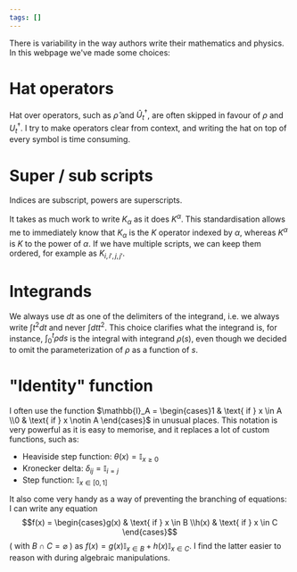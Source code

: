 ```yaml
---
tags: []
---
```

 There is variability in the way authors write their mathematics and physics. In this webpage we've made some choices:

# Hat operators
Hat over operators, such as $\hat \rho$ and $\hat U_t^\dagger$, are often skipped in favour of $\rho$ and $U_t^\dagger$. I try to make operators clear from context, and writing the hat on top of every symbol is time consuming.

# Super / sub scripts
Indices are subscript, powers are superscripts.

It takes as much work to write $K_\alpha$ as it does $K^\alpha$. This standardisation allows me to immediately know that $K_\alpha$ is the $K$ operator indexed by $\alpha$, whereas $K^\alpha$ is $K$ to the power of $\alpha$. If we have multiple scripts, we can keep them ordered, for example as $K_{i, i', j, j'}$.

# Integrands
We always use $dt$ as one of the delimiters of the integrand, i.e. we always write $\int t^2dt$ and never $\int dt t^2$. This choice clarifies what the integrand is, for instance, $\int_0^t\rho ds$ is the integral with integrand $\rho(s)$, even though we decided to omit the parameterization of $\rho$ as a function of $s$.

# "Identity" function
I often use the function $\mathbb{I}_A =  \begin{cases}1 & \text{ if } x \in A \\0 & \text{ if } x \notin A \end{cases}$ in unusual places. This notation is very powerful as it is easy to memorise, and it replaces a lot of custom functions, such as: 

- Heaviside step function: $\theta(x) = \mathbb{I}_{x \geq 0}$
- Kronecker delta: $\delta_{ij} = \mathbb{I}_{ i = j }$ 
- Step function: $\mathbb{I}_{x \in [0,1]}$ 

It also come very handy as a way of preventing the branching of equations: I can write any equation $$f(x) = \begin{cases}g(x) & \text{ if } x \in B \\h(x) & \text{ if } x \in C \end{cases}$$ ( with $B \cap C = \varnothing$ ) as $f(x) = g(x)\mathbb{I}_{x \in B} + h(x)\mathbb{I}_{x \in C}$. I find the latter easier to reason with during algebraic manipulations.